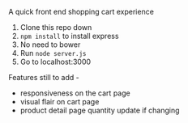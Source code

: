 A quick front end shopping cart experience

1. Clone this repo down
2. ```npm install``` to install express
3. No need to bower 
4. Run ```node server.js```
5. Go to localhost:3000

Features still to add - 
  - responsiveness on the cart page
  - visual flair on cart page
  - product detail page quantity update if changing 